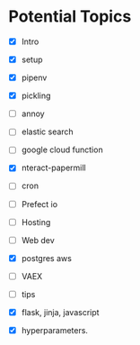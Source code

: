# Potential Topics

* [x] Intro
* [x] setup
* [x] pipenv
* [x] pickling
* [ ] annoy
* [ ] elastic search
* [ ] google cloud function
* [x] nteract-papermill
* [ ] cron
* [ ] Prefect io
* [ ] Hosting
* [ ] Web dev
* [x] postgres aws
* [ ] VAEX
* [ ] tips
* [x] flask, jinja, javascript
* [x] hyperparameters. 

